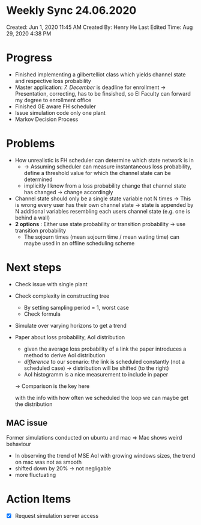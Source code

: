 # Weekly Sync 24.06.2020

Created: Jun 1, 2020 11:45 AM
Created By: Henry He
Last Edited Time: Aug 29, 2020 4:38 PM

# Progress

- Finished implementing a gilbertelliot class which yields channel state and respective loss probability
- Master application: *7. December* is deadline for enrollment → Presentation, correcting, has to be finsished, so EI Faculty can forward my degree to enrollment office
- Finished GE aware FH scheduler
- Issue simulation code only one plant
- Markov Decision Process

# Problems

- How unrealistic is FH scheduler can  determine which state network is in
    - → Assuming scheduler can measure instantaneous loss probability, define a threshold value for which the channel state can be determined
    - implicitly I know from a loss probability change that channel state has changed → change accordingly
- Channel state should only be a single state variable not N times → This is wrong every user has their own channel state → state is appended by N additional variables resembling each users channel state (e.g. one is behind a wall)
- **2 options** : Either use state probability or transition probability → use transition probability
    - The sojourn times (mean sojourn time / mean wating time) can maybe used in an offline scheduling scheme

# Next steps

- Check issue with single plant
- Check complexity in constructing tree
    - By setting sampling period = 1, worst case
    - Check formula
- Simulate over varying horizons to get a trend
- Paper about loss probability, AoI distribution
    - given the average loss probability of a link the paper introduces a method to derive AoI distribution
    - *difference* to our scenario: the link is scheduled constantly (not a scheduled case) → distribution will be shifted (to the right)
    - AoI histogramm is a nice measurement to include in paper

    → Comparison is the key here

    with the info with how often we scheduled the loop we can maybe get the distribution

## MAC issue

Former simulations conducted on ubuntu and mac ⇒ Mac shows weird behaviour

- In observing the trend of MSE AoI with growing windows sizes, the trend on mac was not as smooth
- shifted down by 20% → not negligable
- more fluctuating

# Action Items

- [x]  Request simulation server access
